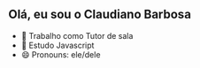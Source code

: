## Olá, eu sou o Claudiano Barbosa ##


- 🔭 Trabalho como Tutor de sala
- 🌱 Estudo Javascript
- 😄 Pronouns: ele/dele


